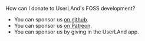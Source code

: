 How can I donate to UserLAnd's FOSS development?
- You can sponsor us [on github](https://github.com/sponsors/corbinlc).
- You can sponsor us [on Patreon](https://www.patreon.com/UserLAnd).
- You can sponsor us by giving in the UserLAnd app.